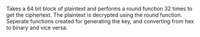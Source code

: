 Takes a 64 bit block of plaintext and performs a round function 32 times to get the ciphertext. The plaintext is decrypted using the round function. 
Seperate functions created for generating the key, and converting from hex to binary and vice versa.
